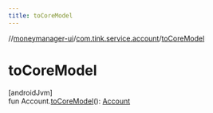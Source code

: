 ```yaml
---
title: toCoreModel
---
```

//[moneymanager-ui](../../index.html)/[com.tink.service.account](index.html)/[toCoreModel](to-core-model.html)



# toCoreModel



[androidJvm]\
fun Account.[toCoreModel](to-core-model.html)(): [Account](../com.tink.model.account/-account/index.html)




